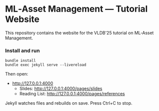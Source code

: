 # ML‑Asset Management — Tutorial Website

This repository contains the website for the VLDB'25 tutorial on ML‑Asset Management.

### Install and run
```
bundle install
bundle exec jekyll serve --livereload
```

Then open:
- http://127.0.0.1:4000
  - Slides: http://127.0.0.1:4000/pages/slides
  - Reading List: http://127.0.0.1:4000/pages/references

Jekyll watches files and rebuilds on save. Press Ctrl+C to stop.
